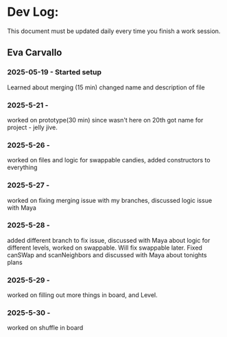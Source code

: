 # Dev Log:

This document must be updated daily every time you finish a work session.

## Eva Carvallo

### 2025-05-19 - Started setup
Learned about merging (15 min)
changed name and description of file

### 2025-5-21 -
worked on prototype(30 min) since wasn't here on 20th
got name for project - jelly jive.

### 2025-5-26 -
worked on files and logic for swappable candies, added constructors to everything

### 2025-5-27 -
worked on fixing merging issue with my branches, discussed logic issue with Maya

### 2025-5-28 -
added different branch to fix issue, discussed with Maya about logic for different levels, worked on swappable. Will fix swappable later.
Fixed canSWap and scanNeighbors and discussed with Maya about tonights plans

### 2025-5-29 -
worked on filling out more things in board, and Level.

### 2025-5-30 -
worked on shuffle in board
